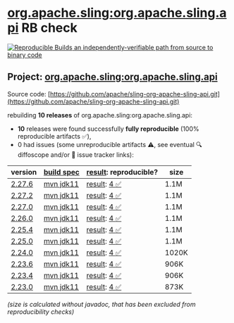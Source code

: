 [org.apache.sling:org.apache.sling.api](https://central.sonatype.com/artifact/org.apache.sling/org.apache.sling.api/versions) RB check
=======

[![Reproducible Builds](https://reproducible-builds.org/images/logos/rb.svg) an independently-verifiable path from source to binary code](https://reproducible-builds.org/)

## Project: [org.apache.sling:org.apache.sling.api](https://central.sonatype.com/artifact/org.apache.sling/org.apache.sling.api/versions)

Source code: [https://github.com/apache/sling-org-apache-sling-api.git](https://github.com/apache/sling-org-apache-sling-api.git)

rebuilding **10 releases** of org.apache.sling:org.apache.sling.api:
- **10** releases were found successfully **fully reproducible** (100% reproducible artifacts :white_check_mark:),
- 0 had issues (some unreproducible artifacts :warning:, see eventual :mag: diffoscope and/or :memo: issue tracker links):

| version | [build spec](/BUILDSPEC.md) | [result](https://reproducible-builds.org/docs/jvm/): reproducible? | size |
| -- | --------- | ------ | -- |
| [2.27.6](https://central.sonatype.com/artifact/org.apache.sling/org.apache.sling.api/2.27.6/pom) | [mvn jdk11](org.apache.sling.api-2.27.6.buildspec) | [result](org.apache.sling.api-2.27.6.buildinfo): [4 :white_check_mark: ](org.apache.sling.api-2.27.6.buildcompare) | 1.1M |
| [2.27.2](https://central.sonatype.com/artifact/org.apache.sling/org.apache.sling.api/2.27.2/pom) | [mvn jdk11](org.apache.sling.api-2.27.2.buildspec) | [result](org.apache.sling.api-2.27.2.buildinfo): [4 :white_check_mark: ](org.apache.sling.api-2.27.2.buildcompare) | 1.1M |
| [2.27.0](https://central.sonatype.com/artifact/org.apache.sling/org.apache.sling.api/2.27.0/pom) | [mvn jdk11](org.apache.sling.api-2.27.0.buildspec) | [result](org.apache.sling.api-2.27.0.buildinfo): [4 :white_check_mark: ](org.apache.sling.api-2.27.0.buildcompare) | 1.1M |
| [2.26.0](https://central.sonatype.com/artifact/org.apache.sling/org.apache.sling.api/2.26.0/pom) | [mvn jdk11](org.apache.sling.api-2.26.0.buildspec) | [result](org.apache.sling.api-2.26.0.buildinfo): [4 :white_check_mark: ](org.apache.sling.api-2.26.0.buildcompare) | 1.1M |
| [2.25.4](https://central.sonatype.com/artifact/org.apache.sling/org.apache.sling.api/2.25.4/pom) | [mvn jdk11](org.apache.sling.api-2.25.4.buildspec) | [result](org.apache.sling.api-2.25.4.buildinfo): [4 :white_check_mark: ](org.apache.sling.api-2.25.4.buildcompare) | 1.1M |
| [2.25.0](https://central.sonatype.com/artifact/org.apache.sling/org.apache.sling.api/2.25.0/pom) | [mvn jdk11](org.apache.sling.api-2.25.0.buildspec) | [result](org.apache.sling.api-2.25.0.buildinfo): [4 :white_check_mark: ](org.apache.sling.api-2.25.0.buildcompare) | 1.1M |
| [2.24.0](https://central.sonatype.com/artifact/org.apache.sling/org.apache.sling.api/2.24.0/pom) | [mvn jdk11](org.apache.sling.api-2.24.0.buildspec) | [result](org.apache.sling.api-2.24.0.buildinfo): [4 :white_check_mark: ](org.apache.sling.api-2.24.0.buildcompare) | 1020K |
| [2.23.6](https://central.sonatype.com/artifact/org.apache.sling/org.apache.sling.api/2.23.6/pom) | [mvn jdk11](org.apache.sling.api-2.23.6.buildspec) | [result](org.apache.sling.api-2.23.6.buildinfo): [4 :white_check_mark: ](org.apache.sling.api-2.23.6.buildcompare) | 906K |
| [2.23.4](https://central.sonatype.com/artifact/org.apache.sling/org.apache.sling.api/2.23.4/pom) | [mvn jdk11](org.apache.sling.api-2.23.4.buildspec) | [result](org.apache.sling.api-2.23.4.buildinfo): [4 :white_check_mark: ](org.apache.sling.api-2.23.4.buildcompare) | 906K |
| [2.23.0](https://central.sonatype.com/artifact/org.apache.sling/org.apache.sling.api/2.23.0/pom) | [mvn jdk11](org.apache.sling.api-2.23.0.buildspec) | [result](org.apache.sling.api-2.23.0.buildinfo): [4 :white_check_mark: ](org.apache.sling.api-2.23.0.buildcompare) | 873K |

<i>(size is calculated without javadoc, that has been excluded from reproducibility checks)</i>
